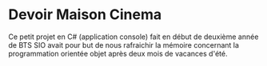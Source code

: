 
# Devoir Maison Cinema

Ce petit projet en C# (application console) fait en début de deuxième année de BTS SIO avait pour but de nous rafraichir la mémoire concernant la programmation orientée objet après deux mois de vacances d'été.
